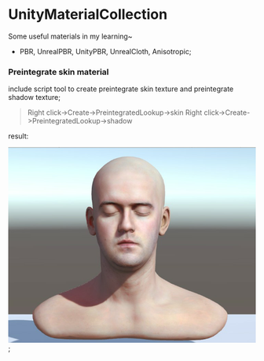 # UnityMaterialCollection
Some useful materials in my learning~

 - PBR, UnrealPBR, UnityPBR, UnrealCloth, Anisotropic;

### Preintegrate skin material
include script tool to create preintegrate skin texture and preintegrate shadow texture; 

> Right click->Create->PreintegratedLookup->skin
> Right click->Create->PreintegratedLookup->shadow

result:

![预积分皮肤](https://github.com/wingstone/UnityMaterialCollection/blob/master/Images/preintegrate%20skin.png?raw=true);
